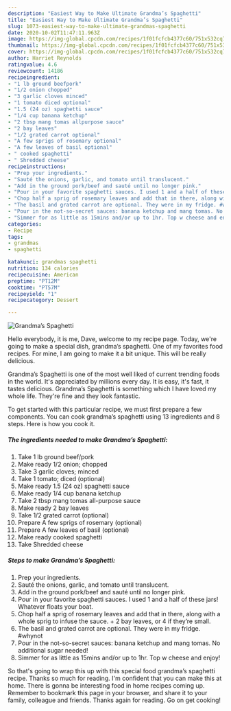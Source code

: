 ```yaml
---
description: "Easiest Way to Make Ultimate Grandma’s Spaghetti"
title: "Easiest Way to Make Ultimate Grandma’s Spaghetti"
slug: 1073-easiest-way-to-make-ultimate-grandmas-spaghetti
date: 2020-10-02T11:47:11.963Z
image: https://img-global.cpcdn.com/recipes/1f01fcfcb4377c60/751x532cq70/grandmas-spaghetti-recipe-main-photo.jpg
thumbnail: https://img-global.cpcdn.com/recipes/1f01fcfcb4377c60/751x532cq70/grandmas-spaghetti-recipe-main-photo.jpg
cover: https://img-global.cpcdn.com/recipes/1f01fcfcb4377c60/751x532cq70/grandmas-spaghetti-recipe-main-photo.jpg
author: Harriet Reynolds
ratingvalue: 4.6
reviewcount: 14186
recipeingredient:
- "1 lb ground beefpork"
- "1/2 onion chopped"
- "3 garlic cloves minced"
- "1 tomato diced optional"
- "1.5 (24 oz) spaghetti sauce"
- "1/4 cup banana ketchup"
- "2 tbsp mang tomas allpurpose sauce"
- "2 bay leaves"
- "1/2 grated carrot optional"
- "A few sprigs of rosemary optional"
- "A few leaves of basil optional"
- " cooked spaghetti"
- " Shredded cheese"
recipeinstructions:
- "Prep your ingredients."
- "Sauté the onions, garlic, and tomato until translucent."
- "Add in the ground pork/beef and sauté until no longer pink."
- "Pour in your favorite spaghetti sauces. I used 1 and a half of these jars! Whatever floats your boat."
- "Chop half a sprig of rosemary leaves and add that in there, along with a whole sprig to infuse the sauce. + 2 bay leaves, or 4 if they’re small."
- "The basil and grated carrot are optional. They were in my fridge. #whynot"
- "Pour in the not-so-secret sauces: banana ketchup and mang tomas. No additional sugar needed!"
- "Simmer for as little as 15mins and/or up to 1hr. Top w cheese and enjoy!"
categories:
- Recipe
tags:
- grandmas
- spaghetti

katakunci: grandmas spaghetti 
nutrition: 134 calories
recipecuisine: American
preptime: "PT12M"
cooktime: "PT57M"
recipeyield: "1"
recipecategory: Dessert

---
```



![Grandma’s Spaghetti](https://img-global.cpcdn.com/recipes/1f01fcfcb4377c60/751x532cq70/grandmas-spaghetti-recipe-main-photo.jpg)

Hello everybody, it is me, Dave, welcome to my recipe page. Today, we're going to make a special dish, grandma’s spaghetti. One of my favorites food recipes. For mine, I am going to make it a bit unique. This will be really delicious.

Grandma’s Spaghetti is one of the most well liked of current trending foods in the world. It's appreciated by millions every day. It is easy, it's fast, it tastes delicious. Grandma’s Spaghetti is something which I have loved my whole life. They're fine and they look fantastic.




To get started with this particular recipe, we must first prepare a few components. You can cook grandma’s spaghetti using 13 ingredients and 8 steps. Here is how you cook it.

<!--inarticleads1-->

##### The ingredients needed to make Grandma’s Spaghetti:

1. Take 1 lb ground beef/pork
1. Make ready 1/2 onion; chopped
1. Take 3 garlic cloves; minced
1. Take 1 tomato; diced (optional)
1. Make ready 1.5 (24 oz) spaghetti sauce
1. Make ready 1/4 cup banana ketchup
1. Take 2 tbsp mang tomas all-purpose sauce
1. Make ready 2 bay leaves
1. Take 1/2 grated carrot (optional)
1. Prepare A few sprigs of rosemary (optional)
1. Prepare A few leaves of basil (optional)
1. Make ready  cooked spaghetti
1. Take  Shredded cheese




<!--inarticleads2-->

##### Steps to make Grandma’s Spaghetti:

1. Prep your ingredients.
1. Sauté the onions, garlic, and tomato until translucent.
1. Add in the ground pork/beef and sauté until no longer pink.
1. Pour in your favorite spaghetti sauces. I used 1 and a half of these jars! Whatever floats your boat.
1. Chop half a sprig of rosemary leaves and add that in there, along with a whole sprig to infuse the sauce. + 2 bay leaves, or 4 if they’re small.
1. The basil and grated carrot are optional. They were in my fridge. #whynot
1. Pour in the not-so-secret sauces: banana ketchup and mang tomas. No additional sugar needed!
1. Simmer for as little as 15mins and/or up to 1hr. Top w cheese and enjoy!




So that's going to wrap this up with this special food grandma’s spaghetti recipe. Thanks so much for reading. I'm confident that you can make this at home. There is gonna be interesting food in home recipes coming up. Remember to bookmark this page in your browser, and share it to your family, colleague and friends. Thanks again for reading. Go on get cooking!
